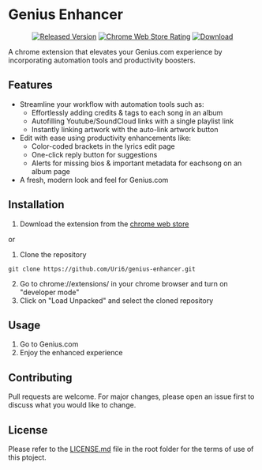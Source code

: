 # Genius Enhancer

<div align="center">

  <a href="">![Released Version](https://img.shields.io/chrome-web-store/v/hnkhjljomklfcnfnbbikoddbolmpaifl?color=ffff65&label=Released%20Version&logo=Google%20Chrome&logoColor=white)</a>
  <a href="">![Chrome Web Store Rating](https://img.shields.io/chrome-web-store/rating/hnkhjljomklfcnfnbbikoddbolmpaifl?label=Chrome%20Web%20Store%20Rating&logo=data%3Aimage%2Fpng%3Bbase64%2CiVBORw0KGgoAAAANSUhEUgAAANIAAADICAYAAACd1L%2B%2FAAAACXBIWXMAAAsTAAALEwEAmpwYAAARgUlEQVR4nO2daZBcVRXHfzOTZAjZSMgeAiEJkIQthARRAeWTpR%2B0%2FCJllVqUZhKSAAHC4kK5gVvFgCyioKgIGkFWUVZZXXBDTEDWEEggYQsQ1qyT8cN512mSmZ5e7v7Or2qK0NN9%2B8x7%2Fe933r3n%2Fk9LV1cXiqI0R2voABQlB1RIimIBFZKiWECFpCgW6Nfzw%2FP8RqFUY2Dx301Bo1AquGyXR%2FSKFD%2FHFj9KxPRyRVIioR34ePHvu4AtAWNRqqBCipsJwPsr%2Fr06YCxKFTS1i5vDgcnFz6zAsShVUCHFSztwDDCo%2BPlQ8ZgSISqkeBkPHAm0FD%2FvKx5TIkSFFC%2BHAlMr%2Fn%2B%2F4jElQlRIcdIfSeuGVTw2rHisf5CIlKqokOJkHDJb11LxWEvx2LggESlVUSHFySHA%2Fj08vn%2FxOyUyVEjx0QYcDezRw%2B%2F2KH7X5jEepQZUSPExGvgAPZ%2Bb1uJ3o71GpPSJCik%2BDgGmVfn9NDS9iw4VUlyYtG5EleeMQNO76FAhxcVI4Ciqn5fW4jkjvUSk1IQKKS4OBGbU8LwZxXOVSFAhxUMrfad1BpPe6fmLBD0R8TCS2u992tD0LipUSPEwnfrStYOK1ygRoEKKgzbgg8CoOl4zqniNzt5FgAopDoYjqVo9ojDp3XAnESl1oUKKgwOAgxt43cHFa5XAqJDC04KU%2FYxp4LVjkPSupa8nKm5RIYVnODJb18g%2Bo%2F7FazW9C4wKKTzN7nztbcuF4hEVUljMZr2xTYwxlm5vByUQKqSwDEG2jw9oYowBxRhDrESkNIQKKSxTgcMsjHMY7zVKUTyjQgqHSetsWGyNZ1ePB8UjKqRwDEZMH5tJ6wwDirEGWxhLaQAVUjhs2xDPKsZUAqBCCoNxTp1gccy9ijE1vQuACikMxst7N4tjthdjDrI4plIjKqQwTAJmOxh3djG24hkVUhiOACY6GHdiMbbiGRWSfwYhC6gD%2B3piAwykuxWM4hEVkn%2F2xk1aZ5gN7ONwfKUHVEj%2BmYPb%2B5hJuBWq0gMqJL%2F4SL1cpo5KL6iQ%2FLIXckVyzRzcTGYovaBC8otpruwabd7sGRWSP0w9nI8ZNbPga6OOT6kBFZI%2FJuCvhMdFCZJSBRWSP2YBUzy%2B3xQ0vfOGCskPJq3zuYt1CJreeUOF5Ieemiu7Rps3e0SF5IeZiFuQb%2FYr3ltxjArJPf2RBdKhAd57aPHejXjmKXWgQnLPWMRJNcSGOxt2X0oNqJDcE9rA8QC0ebNzVEhuicFSuBlLZKVGVEhuGU24tM5gTPpHB4whe1RIbomlq950JBbFESokd7QSTyMw08hMz7cj9MC6I6bWlKa1pqZ3jlAhueNAYEboICqYQVzxZIUKyQ0mrRsZOpAKRqLpnTP0oLphBDLlHENaZ2hDYhoROpAcUSG5YTqS2sVGbOlmNqiQ7GPSulGhA%2BkBMwGi590yekDtMxwpFO0XOpAe6IfEFsOUfFaokOwTe23bwUiMikVUSHZpJf71mjFIyZCee4vowbTLMOT%2BKMa0ztAPmb0bFjqQnFAh2SWVHakzCbNjN1tUSPYwVdYpbKIbR%2Fiq9KxQIdljGJIypeDaY%2FZJaXpnCRWSPaaQRlpnmIlfn72sUSHZIzVn0wnAkaGDyAUVkh0GIwud7aEDqYN2JL0bHDqQHFAh2WEy0mkiNXx1x8ie3tY7htBdL7bDXzhJsgOxvEqxH9FEoAN4AP1S7YtWYAPwJ%2BCtnX%2FZm5C2I%2FtXFgPTnIWWD%2F1IY7ZuZ9qBecDnQweSAE8CFyDa2IXehLQJWA6sBZYAHyHND4rSNwPQc1uNbcCdwPeBPxf%2FvwvVSlm2A%2FcBq4CFwFziriFTFNu8AlwOXAI8V%2B2JtdSErQPOBVYCpyM3qLoiruRMF%2FAQsAy4EXi3rxfUWly5CbgGeAI4DfgkOm2q5Mk7wE2IiB5CRNUn9VQpdwH%2FQe6ZVgKLgEn1RKgokbMG%2BBHwc%2BDlel7YyJTnK8CFwALgHnqZxVCUhDDzAQuB86lTRND4vpmtwG3AU8DJwGfR7ctKmmwEfoVMbT%2FV6CDNbkB7GjgbSfVOJU7nHEXpjceAHwBXA280M5CNnZxvAb9AgloCfAzYzcK4iuKKzcDtyNrQA0BnswPa2hLdCfwVeBZ4BFlzGm9pbEWxyYvI2tCPgedtDWrbW2A98F3gYeAMYDZaw6XEQRfwILAU%2BD01rA3Vg4sP%2BSbgOuALwBX0UOCnKJ55G7gS%2BUz%2BFssiAnduN11Iinc6sAI4Cd2NqYThGeBi5Ev9VVdv4jrteg2pUzoBuAOZNlcUH2wD7kLWOy%2FGoYjAj%2F%2FaNuCPwGqkGuJzxNXuRMmPV4GrgIuQJRrn%2BDQyXA18DVlzWoL0NNXiV8U2jyLT2tfi8f7c94yauembi0xIbPL8%2Fkq%2BbAZuINAkVwhr3R3AP5AJiBXAfGCvAHEo%2BbAeuBT4CfBCiABCelS%2FiFyCHwbOROysYupwp8SP%2BVJeCtxKwAwntNn7ZmTvx1PAKcBxwNCQASnJ8CZyH3Q%2BstQSlNBCMjwKnIVMRCwGpoYNR4mc1Ui19lXIEktwYirfeR2pf%2BpAtmjompOyM8aIpANZn4xCRBDPFcmwHbgXWY1eCByPGq4owgZkNu6HyOcjKmITkmENcA7dhiuHomtOZaULmZBaBlyPLKFER6xCAjlgy%2Bk2XPkEsHvQiBTfvItUai8D%2FkXErr8xCwnkwP0LmdFbiaR7KVoDK%2FWzDrkPuhx4KXAsfRLTZEM1XgbOQwoQ78fCjkYlWjqBvyDnehkJiAjivyJVshX4A%2BL8ejLwadRwJTc2Iv4JFyDWBcmQkpAMTwBfQW5A1eQ%2FH4xJ%2FXJkKSQpUkntdmYjUlc1H7kZ3RI0GqUZtgK3IOfyMhIUEaR5RTJ0IvdLq5GNgx3omlNqvAL8DJlUWBs4lqZIWUiG54FvI6memvyngbG%2FXorUWlr3UPBNDkICORFq8p8G7yAdHs6jDpP62MlFSKAm%2FymwFknj6japj52chGQwJv%2F%2FRbz1jibPvzMlOpFud0uRotPsCpJz%2FYBtRTZ6GZP%2Fz6BrTqHYiJjUX4hMcWdJrkIyrELWnFYg904zwoZTOh5HNt79BtmIly25Cwm6Tf4fR%2B6fPoqa%2FLtmC7KnbBniCZ99SVcZhATd9VvPAvOQNadxIQPKGCcm9bFTFiEZ1gHfQU3%2BXVBpUn8zJbNaK%2BOHaDNimqEm%2F%2FbY2aS%2BVCKC8l2RKjEm%2FysRj73JYcNJFi8m9bFTxitSJa8hHgAnIP7k2li6drYDdyObLS%2BixCKCcl%2BRDMaZpg2YiRr818pG5H7otsBxREHZr0iVTAKGhA4iIYYA%2B4YOIhZUSMIQ4FigPXQgCdEOfBj98gFUSIbJwKzQQSTILHSSBlAhgexdOgKYEDqQBJmAHLvS7%2F9SIcEg4BhgYOhAEmQgcuxK7zeoQoJ9gDmhg0iYOei%2BLxUSkpqo6WTjTESOYakpu5BMWlf61KQJdkePYemFNBEpXFWaYzawd%2BggQlJ2IR2OLiraYF%2FkWJaWMgtpN%2BBDSHqnNMcg5FiWdsNkmYWkN8l2KfWkTZmFNAuYEjqIjJhCiatDyiqkAWhaZxuT3g0IHUgIyiqkCcD70NIWm7Qgx7SUpVZlFdIsYGroIDJkKiVN78oopAGI%2B6qW%2F9tnCHJsS5felVFIY4EPoGmdC1qQYzs2dCC%2BKaOQZqJpnUumIse4VJRNSP2RurBhoQPJmGHIMe4fOhCflE1IY4D3U76%2F2yetyDEeEzoQn5TtA3UIcEDoIErAAcixLg1lElI%2FZEZJ27u4ZzhwFCWyeyuTkEYjM0pl%2BptD0Qp8kBI1xy7Th%2BpAYHroIErEdOSYl4KyCKkNSetGhA6kRIxAjnlb6EB8UBYhjURy9hRP6svAS6GDaIA25JiXwgK6LEKaQXptL3cg3e4WAguQZsapdb5L8bg3RBlmVVpJ75vxLaTP0HlId3aQ1p2nAscBQwPFVS8mE7gP%2BWLIljIIaQRppXWrkDYpVwKvVzz%2BGHAm0lj6ZGB%2F%2F6HVTeW96YbAsTilDKnddOCg0EHUwDbgdqTH7SW8V0SGjUhv1nnArcBWX8E1QSlmS3MXUirrGRuAC5GGZ%2FdQveFZJ5IqLQB%2BgExGxMxo5Bxk%2FVnL%2Bo8D9kBSi1hT2C7gP8BpwNeRruu1sgb4JnLf9O9irBgxFSV7BI7DKbkLKeaar03ANcBc4FdIQ%2BN6eQdYXozxG%2BBda9HZJfsax5yF1IqUBMWY1j0HfAuZNHiQ5ma0uoCHgMXAOcDapqOzzxgyL8%2FK9g9D9sXEtu25E%2FgTsAjpv2rz%2FuYVZLp8AXAvcTWW7o%2Bci2z3geUspP2Ia6fmG8DlyIzbzbiZcdsK3ALMB36CzPLFwkzknGRJrkJqAY4ExoUOpOAJ4EvAWcjCqmueBL4MfBFZf4qBccg5ydIrI1chDUW2O4dO68wVYh5wGX6vEBuBnwIdwO8Iv%2BY0ADknqVRl1EWuQpoCHBY4hpeB85G1ofsJUyfXCfwFuSdbRvji18PI1CY6RyGFdvzsQmbiFiPrPM8FiqOS54FzkVnCfxKu7i1bh9schTQYSSHaA7z3O8h6TgdwNXGt67yLFMJ2AL%2BmsXWrZmlHzk12nus5CilU0ytTaXAKsq4TY6VBF1L0ehrwDeqrpLDF4cDkAO%2FrlByF5LtPTyeybnMCadS%2Bgaw5XYBMk9%2BN3zWnLPtS5Sak3fHbOe514FJkVu42ws%2BM1cM24A5ETD8CXvP0vqZTYlbNm3MT0iT8NVd%2BFFkX%2BjLwlKf3dMEq4GzgDOAR%2FKSks5FzlQ25CWkO7rtrb0HWZeYBP0MqFlLnTeAK5G%2B6Edjs%2BP32JrP0LichmbTOZcrwElIjtwhZn0nNQ6EancADwInA94AXHL7X7sjsXTbpXU5CcnkTuwNZf1kEfBtZl8mV9cB3kb%2F1b7hbc8qqeXNOQpoN7ONg3LeAq5A9P9ch%2B4hyZzNwA7LmdAWS%2BtlmH%2FzdzzonFyHthpuFvtXIztUlwErLY6fAI8gkxFeBpy2PPQg5Z75mWJ2Si5AmYrf0ZBtwF7I2dBGZO%2BD0wauIGct84E7k2NjAlHJlkd7lIqRZ2Fstfw1ZV7H9wUkZ88UyH7gYEZcNJhO%2BuNgKOQipHdl9OdjCWI8gadzZ2E9lcuAZJM07FUl1m11zClkXaZUchDSe5jeMbQKuRyYUfolMMCg98zbdky%2FX0tzki9mAOd5CXEHJQUgzaa658jpk3eQk4O9kbq1riS5kOWAxshzQzFaRLJo3py6k%2FsgibCO7LndegFxvMa6y8AKyQH0ijS9QD0XOYdLNm1MX0jik8W%2B9ad3byPpIB35KYnLGlEx1ICVT9a45tSDnMOn0LnUhHUr9ZvKrkELTM%2Bju9KA0z2NIEe%2BXEPOVetifeI08ayJlIRkr3Fq90rYiJvW%2Btw2UicptJbdQ%2B7YS40GYbHoXqyd2LYxBzNlrSes2IKncJUi1guIOY%2FK%2FBjGrPJ6%2B3W5b6G52sM5lcK5I%2BYpUi5%2B02Vp9KlLqoyLyx7N0m%2FzXsvU%2BZp%2F2PklVSCatG17lOZsQs49mTOqV5qg0%2Be%2FLDGY4cXcOqUqSQQOjqN5z5zmkIdflhPdyKztdSNuZxUgLmwX0XKVvelmNwu1eKCekekU6CJjWw%2BOVJvUxGCIq3RjDzIXIPVRPhivTSKO74i6kKCTTdn7PnR43JvXzEZP6LZ7jUvqmL5P%2FPUmr3%2B%2F%2FSTG1G4mkAJUH%2BwnEXmo5cXVgUHrGNBVYgfgAmuyiDTm3I0ksm0jxijQDafALYU3qleZ4AzH5n8t729wciJzjpEhNSK3IpX803Tn3AsKZ1CvNYUz%2BFwLfB15Ezu1RJPbZTC212xO59K9AiiVvIi5%2FbaUxnkdaga4AzkTaZO6JOMImQWpCmgA8jKxJPEic%2FtpKYxiT%2F1XAp5BzrUJyxDPIN9fGwHEobjBrTqtJ7EuypasrqXgVJUqSuqFTlFhRISmKBVRIimIBFZKiWOB%2FgKnR47KLyIYAAAAASUVORK5CYII%3D)</a>
  <a href="https://chrome.google.com/webstore/detail/genius-enhancer-beta/hnkhjljomklfcnfnbbikoddbolmpaifl">![Download](https://badgen.net/badge/Download/%F0%9F%91%80/)</a>

</div>

A chrome extension that elevates your Genius.com experience by incorporating automation tools and productivity boosters.

## Features
- Streamline your workflow with automation tools such as:
  - Effortlessly adding credits & tags to each song in an album
  - Autofilling Youtube/SoundCloud links with a single playlist link
  - Instantly linking artwork with the auto-link artwork button
- Edit with ease using productivity enhancements like:
  - Color-coded brackets in the lyrics edit page
  - One-click reply button for suggestions
  - Alerts for missing bios & important metadata for eachsong on an album page
- A fresh, modern look and feel for Genius.com

## Installation
1. Download the extension from the [chrome web store](https://chrome.google.com/webstore/detail/genius-enhancer-beta/hnkhjljomklfcnfnbbikoddbolmpaifl)

or

1. Clone the repository
```
git clone https://github.com/Uri6/genius-enhancer.git
```

2. Go to chrome://extensions/ in your chrome browser and turn on "developer mode"
3. Click on "Load Unpacked" and select the cloned repository

## Usage
1. Go to Genius.com
2. Enjoy the enhanced experience

## Contributing
Pull requests are welcome. For major changes, please open an issue first to discuss what you would like to change.

## License
Please refer to the [LICENSE.md](/LICENSE.md) file in the root folder for the terms of use of this ptoject.